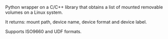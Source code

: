 Python wrapper on a C/C++ library that obtains a list of  mounted removable volumes on a Linux system.

It returns: mount path, device name, device format and device label.

Supports ISO9660 and UDF formats.